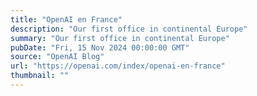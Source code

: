 ```yaml
---
title: "OpenAI en France"
description: "Our first office in continental Europe"
summary: "Our first office in continental Europe"
pubDate: "Fri, 15 Nov 2024 00:00:00 GMT"
source: "OpenAI Blog"
url: "https://openai.com/index/openai-en-france"
thumbnail: ""
---
```


